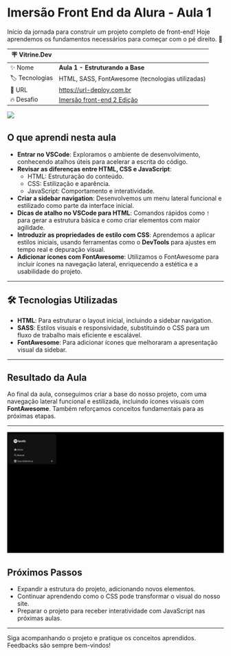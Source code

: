 # Imersão Front End da Alura - Aula 1  

Início da jornada para construir um projeto completo de front-end! Hoje aprendemos os fundamentos necessários para começar com o pé direito. 🚀  

| :placard: Vitrine.Dev |     |
| -------------  | --- |
| :sparkles: Nome        | **Aula 1 - Estruturando a Base**
| :label: Tecnologias | HTML, SASS, FontAwesome (tecnologias utilizadas)
| :rocket: URL         | https://url-deploy.com.br
| :fire: Desafio     | [Imersão front-end 2 Edição](https://cursos.alura.com.br/imersao?utm_source=plataforma&utm_medium=banner&utm_campaign=imersao-front-end-2)

<!-- Inserir imagem com a #vitrinedev ao final do link -->
![](https://via.placeholder.com/1200x500.png?text=Aula+1+-+Estruturando+a+Base#vitrinedev)

## O que aprendi nesta aula  

- **Entrar no VSCode**: Exploramos o ambiente de desenvolvimento, conhecendo atalhos úteis para acelerar a escrita do código.  
- **Revisar as diferenças entre HTML, CSS e JavaScript**:  
  - HTML: Estruturação do conteúdo.  
  - CSS: Estilização e aparência.  
  - JavaScript: Comportamento e interatividade.  
- **Criar a sidebar navigation**: Desenvolvemos um menu lateral funcional e estilizado como parte da interface inicial.  
- **Dicas de atalho no VSCode para HTML**: Comandos rápidos como `!` para gerar a estrutura básica e como criar elementos com maior agilidade.  
- **Introduzir as propriedades de estilo com CSS**: Aprendemos a aplicar estilos iniciais, usando ferramentas como o **DevTools** para ajustes em tempo real e depuração visual.  
- **Adicionar ícones com FontAwesome**: Utilizamos o FontAwesome para incluir ícones na navegação lateral, enriquecendo a estética e a usabilidade do projeto.  

---

## 🛠️ Tecnologias Utilizadas  

- **HTML**: Para estruturar o layout inicial, incluindo a sidebar navigation.  
- **SASS**: Estilos visuais e responsividade, substituindo o CSS para um fluxo de trabalho mais eficiente e escalável. 
- **FontAwesome**: Para adicionar ícones que melhoraram a apresentação visual da sidebar.  

---

## Resultado da Aula  

Ao final da aula, conseguimos criar a base do nosso projeto, com uma navegação lateral funcional e estilizada, incluindo ícones visuais com **FontAwesome**. Também reforçamos conceitos fundamentais para as próximas etapas.  

---

<!-- Inserir imagem da sidebar navigation criada -->
![print do primeiro dia](https://github.com/DanielBarret0/imersao-front-end-2-edicao/blob/aula-1/assets/prints/dia-1.png)

## Próximos Passos  

- Expandir a estrutura do projeto, adicionando novos elementos.  
- Continuar aprendendo como o CSS pode transformar o visual do nosso site.  
- Preparar o projeto para receber interatividade com JavaScript nas próximas aulas.  

---

Siga acompanhando o projeto e pratique os conceitos aprendidos. Feedbacks são sempre bem-vindos!  
